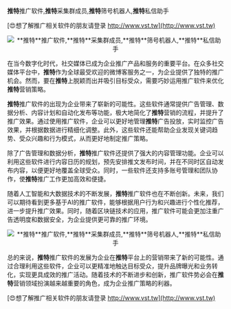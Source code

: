 **推特**推广软件,**推特**采集群成员,**推特**筛号机器人,**推特**私信助手

[😍想了解推广相关软件的朋友请登录 http://www.vst.tw](http://www.vst.tw)

 <center><img src="https://vst.tw/MP4/tuiguang/png/4.png" alt="**推特**推广软件,**推特**采集群成员,**推特**筛号机器人,**推特**私信助手"></center>

在当今数字化时代，社交媒体已成为企业推广产品和服务的重要平台。在众多社交媒体平台中，**推特**作为全球最受欢迎的微博客服务之一，为企业提供了独特的推广机会。然而，要在**推特**上脱颖而出并吸引目标受众，需要巧妙运用推广软件来优化**推特**营销策略。

**推特**推广软件的出现为企业带来了崭新的可能性。这些软件通常提供广告管理、数据分析、内容计划和自动化发布等功能，极大地简化了**推特**营销的流程，并提升了推广效果。通过使用推广软件，企业可以更好地管理**推特**广告投放，实时监控广告效果，并根据数据进行精细化调整。此外，这些软件还能帮助企业发现关键词趋势、受众兴趣和行为模式，从而更好地制定推广策略。

除了广告管理和数据分析，**推特**推广软件还提供了强大的内容管理功能。企业可以利用这些软件进行内容日历的规划，预先安排推文发布时间，并在不同时区自动发布内容，以便更好地覆盖全球受众。同时，一些软件还支持多账号管理和团队协作，使**推特**推广工作更加高效和便捷。

随着人工智能和大数据技术的不断发展，**推特**推广软件也在不断创新。未来，我们可以期待看到更多基于AI的推广软件，能够根据用户行为和兴趣进行个性化推荐，进一步提升推广效果。同时，随着区块链技术的应用，推广软件可能会更加注重广告透明度和数据安全，为企业提供更可靠的推广环境。

 <center><img src="https://vst.tw/MP4/tuiguang/png/1.png" alt="**推特**推广软件,**推特**采集群成员,**推特**筛号机器人,**推特**私信助手"></center>

总的来说，**推特**推广软件的发展为企业在**推特**平台上的营销带来了新的可能性。通过合理利用这些软件，企业可以更精准地触达目标受众，提升品牌曝光和业务转化，实现更具成效的推广活动。随着技术的不断进步和创新，推广软件势必会在**推特**营销领域扮演越来越重要的角色，成为企业推广策略的利器。

[😍想了解推广相关软件的朋友请登录 http://www.vst.tw](http://www.vst.tw)



